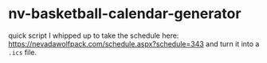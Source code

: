 # nv-basketball-calendar-generator

quick script I whipped up to take the schedule here: https://nevadawolfpack.com/schedule.aspx?schedule=343 and turn it into a `.ics` file.
